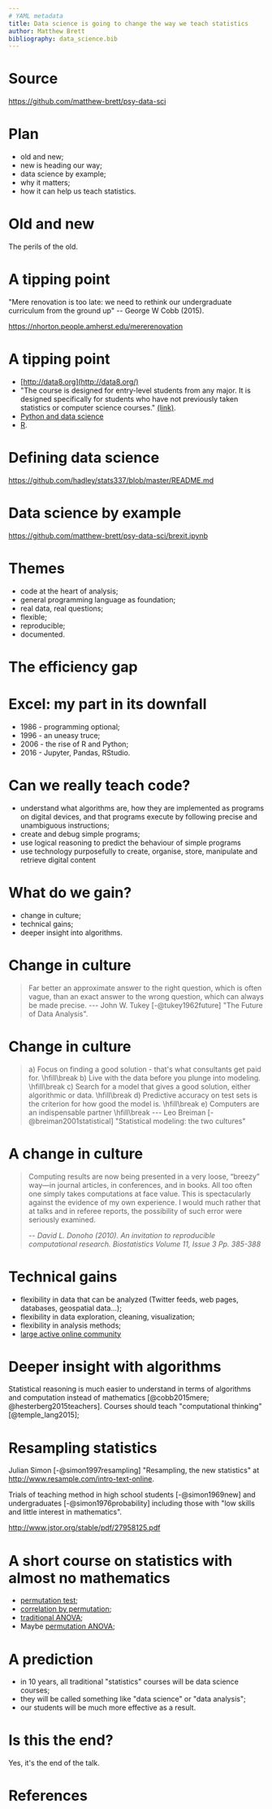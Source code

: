 ```yaml
---
# YAML metadata
title: Data science is going to change the way we teach statistics
author: Matthew Brett
bibliography: data_science.bib
---
```


# Source

https://github.com/matthew-brett/psy-data-sci

# Plan

* old and new;
* new is heading our way;
* data science by example;
* why it matters;
* how it can help us teach statistics.

# Old and new

The perils of the old.

# A tipping point

"Mere renovation is too late: we need to rethink our undergraduate curriculum
from the ground up" -- George W Cobb (2015).

https://nhorton.people.amherst.edu/mererenovation

# A tipping point

* [http://data8.org](http://data8.org/)
* "The course is designed for entry-level students from any major. It is
  designed specifically for students who have not previously taken statistics
  or computer science courses."
  [(link)](https://data.berkeley.edu/education/courses/data-8-foundations-data-science).
* [Python and data
  science](https://stackoverflow.blog/2017/09/06/incredible-growth-python)
* [R](https://stackoverflow.blog/2017/10/10/impressive-growth-r).

# Defining data science

https://github.com/hadley/stats337/blob/master/README.md

# Data science by example

https://github.com/matthew-brett/psy-data-sci/brexit.ipynb

# Themes

* code at the heart of analysis;
* general programming language as foundation;
* real data, real questions;
* flexible;
* reproducible;
* documented.

# The efficiency gap

# Excel: my part in its downfall

* 1986 - programming optional;
* 1996 - an uneasy truce;
* 2006 - the rise of R and Python;
* 2016 - Jupyter, Pandas, RStudio.

# Can we really teach code?

* understand what algorithms are, how they are implemented as programs on
  digital devices, and that programs execute by following precise and
  unambiguous instructions;
* create and debug simple programs;
* use logical reasoning to predict the behaviour of simple programs
* use technology purposefully to create, organise, store, manipulate and
  retrieve digital content

# What do we gain?

* change in culture;
* technical gains;
* deeper insight into algorithms.

# Change in culture

> Far better an approximate answer to the right question, which is often
> vague, than an exact answer to the wrong question, which can always be made
> precise.  --- John W. Tukey [-@tukey1962future] "The Future of Data
> Analysis".

# Change in culture

> a\) Focus on finding a good solution - that's what consultants get paid
> for.
\hfill\break
> b\) Live with the data before you plunge into modeling.
\hfill\break
> c\) Search for a model that gives a good solution, either algorithmic or
> data.
\hfill\break
> d\) Predictive accuracy on test sets is the criterion for how good the model
> is.
\hfill\break
> e\) Computers are an indispensable partner
\hfill\break
> --- Leo Breiman [-@breiman2001statistical] "Statistical modeling: the two
> cultures"

# A change in culture

> Computing results are now being presented in a very loose, “breezy” way—in
> journal articles, in conferences, and in books. All too often one simply
> takes computations at face value. This is spectacularly against the evidence
> of my own experience. I would much rather that at talks and in referee
> reports, the possibility of such error were seriously examined.
>
> -- <cite>David L. Donoho (2010). An invitation to reproducible computational
> research. Biostatistics Volume 11, Issue 3 Pp. 385-388</cite>

# Technical gains

* flexibility in data that can be analyzed (Twitter feeds, web pages,
  databases, geospatial data...);
* flexibility in data exploration, cleaning, visualization;
* flexibility in analysis methods;
* [large active online community](https://datascience.stackexchange.com/tags)

# Deeper insight with algorithms

Statistical reasoning is much easier to understand in terms of algorithms and
computation instead of mathematics [@cobb2015mere; @hesterberg2015teachers].
Courses should teach "computational thinking" [@temple_lang2015];

# Resampling statistics

Julian Simon [-@simon1997resampling] "Resampling, the new statistics" at
http://www.resample.com/intro-text-online.

Trials of teaching method in high school students [-@simon1969new] and
undergraduates [-@simon1976probability] including those with "low skills and
little interest in mathematics".

http://www.jstor.org/stable/pdf/27958125.pdf

# A short course on statistics with almost no mathematics

* [permutation
  test](https://github.com/matthew-brett/psy-data-sci/permutation_test.ipynb);
* [correlation by
  permutation](https://github.com/matthew-brett/psy-data-sci/permutation_correlation.ipynb);
* [traditional
  ANOVA](https://github.com/matthew-brett/psy-data-sci/statsmodels_anova.ipynb);
* Maybe [permutation
  ANOVA](https://github.com/matthew-brett/psy-data-sci/f_and_resampling.ipynb);

# A prediction

* in 10 years, all traditional "statistics" courses will be data science
  courses;
* they will be called something like "data science" or "data analysis";
* our students will be much more effective as a result.

# Is this the end?

Yes, it's the end of the talk.

# References
